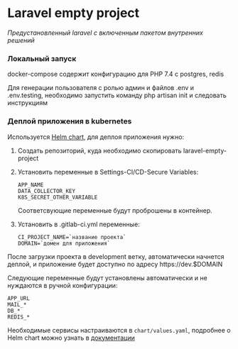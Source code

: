 # Laravel empty project

*Предустановленный laravel c включенным пакетом внутренних решений*

### Локальный запуск

docker-compose содержит конфигурацию для PHP 7.4 с postgres, redis

Для генерации пользователя с ролью админ и файлов .env и .env.testing, необходимо запустить команду php artisan init и следовать инструкциям

### Деплой приложения в kubernetes

Используется [Helm chart](https://projects.ronasit.com/k8s-tools/charts/laravel), для деплоя приложения нужно:

1) Создать репозиторий, куда необходимо скопировать laravel-empty-project
2) Установить переменные в Settings-CI/CD-Secure Variables:
   ```
   APP_NAME
   DATA_COLLECTOR_KEY
   K8S_SECRET_OTHER_VARIABLE
   ```
   Соответсвующие переменные будут проброшены в контейнер.
   
3) Установить в .gitlab-ci.yml переменные:
   ```
   CI_PROJECT_NAME=`название проекта`
   DOMAIN=`домен для приложения`
   ```

После загрузки проекта в development ветку, автоматически начнется деплой, и приложение будет доступно по адресу https://dev.$DOMAIN

Следующие переменные будут установлены автоматически и не нуждаются в ручной конфигурации:

```
APP_URL
MAIL_*
DB_*
REDIS_*
```

Необходимые сервисы настраиваются в `chart/values.yaml`, подробнее о Helm chart можно узнать в [документации](https://projects.ronasit.com/k8s-tools/charts/laravel)
